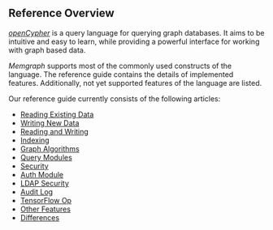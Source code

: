 ## Reference Overview

[*openCypher*](http://www.opencypher.org/) is a query language for querying
graph databases. It aims to be intuitive and easy to learn, while
providing a powerful interface for working with graph based data.

*Memgraph* supports most of the commonly used constructs of the language. The
reference guide contains the details of implemented features. Additionally,
not yet supported features of the language are listed.

Our reference guide currently consists of the following articles:

  * [Reading Existing Data](reading-existing-data.md)
  * [Writing New Data](writing-new-data.md)
  * [Reading and Writing](reading-and-writing.md)
  * [Indexing](indexing.md)
  * [Graph Algorithms](graph-algorithms.md)
  * [Query Modules](query-modules.md)
  * [Security](security.md)
  * [Auth Module](auth-module.md)
  * [LDAP Security](ldap-security.md)
  * [Audit Log](audit-log.md)
  * [TensorFlow Op](tensorflow.md)
  * [Other Features](other-features.md)
  * [Differences](differences.md)
